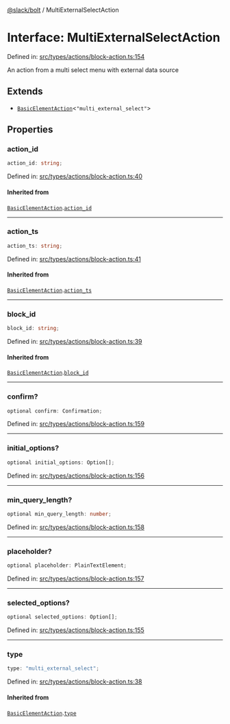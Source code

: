 [@slack/bolt](../index.md) / MultiExternalSelectAction

# Interface: MultiExternalSelectAction

Defined in: [src/types/actions/block-action.ts:154](https://github.com/slackapi/bolt-js/blob/main/src/types/actions/block-action.ts#L154)

An action from a multi select menu with external data source

## Extends

- [`BasicElementAction`](BasicElementAction.md)\<`"multi_external_select"`\>

## Properties

### action\_id

```ts
action_id: string;
```

Defined in: [src/types/actions/block-action.ts:40](https://github.com/slackapi/bolt-js/blob/main/src/types/actions/block-action.ts#L40)

#### Inherited from

[`BasicElementAction`](BasicElementAction.md).[`action_id`](BasicElementAction.md#action_id)

***

### action\_ts

```ts
action_ts: string;
```

Defined in: [src/types/actions/block-action.ts:41](https://github.com/slackapi/bolt-js/blob/main/src/types/actions/block-action.ts#L41)

#### Inherited from

[`BasicElementAction`](BasicElementAction.md).[`action_ts`](BasicElementAction.md#action_ts)

***

### block\_id

```ts
block_id: string;
```

Defined in: [src/types/actions/block-action.ts:39](https://github.com/slackapi/bolt-js/blob/main/src/types/actions/block-action.ts#L39)

#### Inherited from

[`BasicElementAction`](BasicElementAction.md).[`block_id`](BasicElementAction.md#block_id)

***

### confirm?

```ts
optional confirm: Confirmation;
```

Defined in: [src/types/actions/block-action.ts:159](https://github.com/slackapi/bolt-js/blob/main/src/types/actions/block-action.ts#L159)

***

### initial\_options?

```ts
optional initial_options: Option[];
```

Defined in: [src/types/actions/block-action.ts:156](https://github.com/slackapi/bolt-js/blob/main/src/types/actions/block-action.ts#L156)

***

### min\_query\_length?

```ts
optional min_query_length: number;
```

Defined in: [src/types/actions/block-action.ts:158](https://github.com/slackapi/bolt-js/blob/main/src/types/actions/block-action.ts#L158)

***

### placeholder?

```ts
optional placeholder: PlainTextElement;
```

Defined in: [src/types/actions/block-action.ts:157](https://github.com/slackapi/bolt-js/blob/main/src/types/actions/block-action.ts#L157)

***

### selected\_options?

```ts
optional selected_options: Option[];
```

Defined in: [src/types/actions/block-action.ts:155](https://github.com/slackapi/bolt-js/blob/main/src/types/actions/block-action.ts#L155)

***

### type

```ts
type: "multi_external_select";
```

Defined in: [src/types/actions/block-action.ts:38](https://github.com/slackapi/bolt-js/blob/main/src/types/actions/block-action.ts#L38)

#### Inherited from

[`BasicElementAction`](BasicElementAction.md).[`type`](BasicElementAction.md#type)
